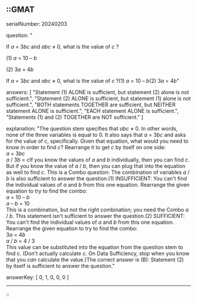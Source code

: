 ::GMAT
---


serialNumber: 20240203

question: "<p>If <i>a</i> = 3<i>bc</i> and <i>abc</i> ≠ 0, what is the value of <i>c</i> ?</p><p>(1) <i>a</i> = 10 – <i>b</i></p><p>(2) 3<i>a</i> = 4<i>b</i></p>If <i>a</i> = 3<i>bc</i> and <i>abc</i> ≠ 0, what is the value of <i>c</i> ?(1) <i>a</i> = 10 – <i>b</i>(2) 3<i>a</i> = 4<i>b</i>"

answers: [
  "Statement (1) ALONE is sufficient, but statement (2) alone is not sufficient.",
  "Statement (2) ALONE is sufficient, but statement (1) alone is not sufficient.",
  "BOTH statements TOGETHER are sufficient, but NEITHER statement ALONE is sufficient.",
  "EACH statement ALONE is sufficient.",
  "Statements (1) and (2) TOGETHER are NOT sufficient."
]

explanation: "The question stem specifies that <i>abc</i> ≠ 0. In other words, none of the three variables is equal to 0. It also says that <i>a</i> = 3<i>bc</i> and asks for the value of <i>c</i>, specifically. Given that equation, what would you need to know in order to find <i>c</i>? Rearrange it to get <i>c</i> by itself on one side:<br><i>a</i> = 3<i>bc</i><br><i>a</i> / 3<i>b</i> = <i>c</i>If you know the values of <i>a</i> and <i>b</i> individually, then you can find <i>c</i>. But if you know the value of <i>a</i> / <i>b</i>, then you can plug that into the equation as well to find <i>c</i>. This is a Combo question: The combination of variables <i>a</i> / <i>b</i> is also sufficient to answer the question.(1) INSUFFICIENT: You can't find the individual values of <i>a</i> and <i>b</i> from this one equation. Rearrange the given equation to try to find the combo:<br><i>a</i> = 10 – <i>b</i><br><i>a</i> – <i>b</i> = 10<br>This is a combination, but not the right combination; you need the Combo <i>a</i> / <i>b</i>. This statement isn't sufficient to answer the question.(2) SUFFICIENT: You can't find the individual values of <i>a</i> and <i>b</i> from this one equation. Rearrange the given equation to try to find the combo:<br>3<i>a</i> = 4<i>b</i><br><i>a</i> / <i>b</i> = 4 / 3<br>This value can be substituted into the equation from the question stem to find <i>c</i>. (Don't actually calculate <i>c</i>. On Data Sufficiency, stop when you know that you <i>can</i> calculate the value.)The correct answer is (B): Statement (2) by itself is sufficient to answer the question."

answerKey: [
  0, 
  1, 
  0, 
  0, 
  0
]



---
::